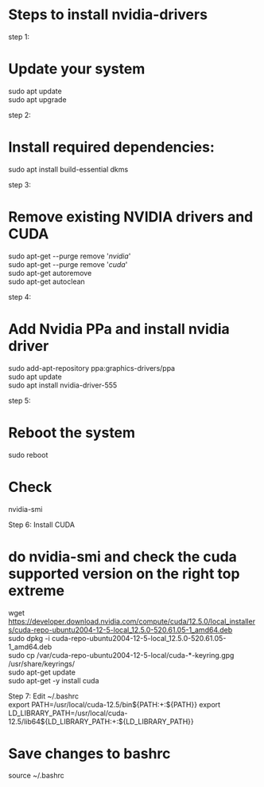 # Steps to install nvidia-drivers  

step 1:  
# Update your system  
sudo apt update  
sudo apt upgrade  

step 2:  
# Install required dependencies:  
sudo apt install build-essential dkms    

step 3:  
# Remove existing NVIDIA drivers and CUDA    
sudo apt-get --purge remove '*nvidia*'  
sudo apt-get --purge remove '*cuda*'  
sudo apt-get autoremove  
sudo apt-get autoclean  


step 4:  
# Add Nvidia PPa and install nvidia driver    
sudo add-apt-repository ppa:graphics-drivers/ppa  
sudo apt update  
sudo apt install nvidia-driver-555  

step 5:  
# Reboot the system  
sudo reboot  
# Check  
nvidia-smi  


Step 6: Install CUDA  
# do nvidia-smi and check the cuda supported version on the right top extreme  
wget https://developer.download.nvidia.com/compute/cuda/12.5.0/local_installers/cuda-repo-ubuntu2004-12-5-local_12.5.0-520.61.05-1_amd64.deb  
sudo dpkg -i cuda-repo-ubuntu2004-12-5-local_12.5.0-520.61.05-1_amd64.deb  
sudo cp /var/cuda-repo-ubuntu2004-12-5-local/cuda-*-keyring.gpg /usr/share/keyrings/  
sudo apt-get update  
sudo apt-get -y install cuda  

Step 7:
Edit ~/.bashrc  
export PATH=/usr/local/cuda-12.5/bin${PATH:+:${PATH}}  
export LD_LIBRARY_PATH=/usr/local/cuda-12.5/lib64${LD_LIBRARY_PATH:+:${LD_LIBRARY_PATH}}  

# Save changes to bashrc
source ~/.bashrc  
 

